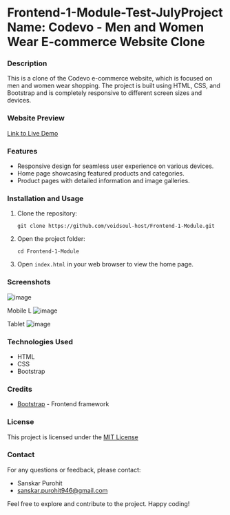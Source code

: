 # Frontend-1-Module-Test-July**Project Name: Codevo - Men and Women Wear E-commerce Website Clone**

### Description
This is a clone of the Codevo e-commerce website, which is focused on men and women wear shopping. The project is built using HTML, CSS, and Bootstrap and is completely responsive to different screen sizes and devices.

### Website Preview
[Link to Live Demo](https://github.com/voidsoul-host/Frontend-1-Module/)

### Features
- Responsive design for seamless user experience on various devices.
- Home page showcasing featured products and categories.
- Product pages with detailed information and image galleries.

### Installation and Usage
1. Clone the repository:
   ```
   git clone https://github.com/voidsoul-host/Frontend-1-Module.git
   ```
2. Open the project folder:
   ```
   cd Frontend-1-Module
   ```
3. Open `index.html` in your web browser to view the home page.

### Screenshots
![image](https://github.com/voidsoul-host/Frontend-1-Module/assets/120613863/53a00474-c0ad-4dc0-ad6d-3c7c6ec170cf)

Mobile L
![image](https://github.com/voidsoul-host/Frontend-1-Module/assets/120613863/e8954ec2-bbac-4746-bc3d-d32605e9c87f)


Tablet
![image](https://github.com/voidsoul-host/Frontend-1-Module/assets/120613863/b0803d4e-5450-47bf-8dd2-ab4c963e31e8)


### Technologies Used
- HTML
- CSS
- Bootstrap

### Credits
- [Bootstrap](https://getbootstrap.com) - Frontend framework

### License
This project is licensed under the [MIT License](LICENSE)

### Contact
For any questions or feedback, please contact:
- Sanskar Purohit
- sanskar.purohit946@gmail.com

Feel free to explore and contribute to the project. Happy coding!
